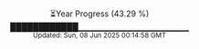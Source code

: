 <p align="center">
⏳Year Progress (43.29 %)<br>
████████████▁▁▁▁▁▁▁▁▁▁▁▁▁▁▁▁▁▁ <br>
<sub>Updated: Sun, 08 Jun 2025 00:14:58 GMT</sub>
</p>

